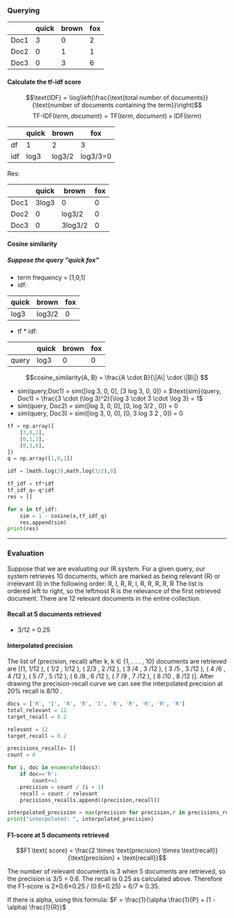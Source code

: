 ### Querying

| |quick | brown | fox|
|---|---|---|---|
|Doc1| 3 |0 |2|
|Doc2| 0 |1 |1 |
|Doc3| 0| 3| 6|

#### Calculate the tf-idf score

$$\text{IDF} = \log\left(\frac{\text{total number of documents}}{\text{number of documents containing the term}}\right)$$
$$\text{TF-IDF}(term, document) = \text{TF}(term, document) \times \text{IDF}(term)
$$

| |quick | brown | fox|
|---|---|---|---|
|df| 1 |2 |3|
|idf| log3 |log3/2 |log3/3=0|

Res:

| |quick | brown | fox|
|---|---|---|---|
|Doc1| 3log3 |0 |0|
|Doc2| 0 |log3/2 |0 |
|Doc3| 0| 3log3/2| 0|


#### Cosine similarity 
##### Suppose the query "quick fox"

- term frequency = [1,0,1]
- idf:

|quick | brown | fox|
|---|---|---|
| log3 |log3/2 |0|

- tf * idf:

| |quick | brown | fox|
|---|---|---|---|
|query| log3 |0 |0|

$$cosine_similarity(A, B) = \frac{A \cdot B}{\|A\| \cdot \|B\|}
$$
- sim(query,Doc1) = sim([log 3, 0, 0], [3 log 3, 0, 0]) = $\text{sim}(query, Doc1) = \frac{3 \cdot (\log 3)^2}{\log 3 \cdot 3 \cdot \log 3} = 1$
- sim(query, Doc2) = sim([log 3, 0, 0], [0, log 3/2 , 0]) = 0
- sim(query, Doc3) = sim([log 3, 0, 0], [0, 3 log 3 2 , 0]) = 0


```python
tf = np.array([
    [3,0,2],
    [0,1,1],
    [0,3,6],
])
q = np.array([1,0,1])

idf = [math.log(3),math.log(3/2),0]

tf_idf = tf*idf
tf_idf_q= q*idf
res = []

for x in tf_idf:
    sim = 1 - cosine(x,tf_idf_q)
    res.append(sim)
print(res)
```
---
### Evaluation
Suppose that we are evaluating our IR system. For a given query, our system retrieves 10 documents, which are marked as being relevant (R) or irrelevant (I) in the following order: R, I, R, R, I, R, R, R, R, R The list is ordered left to right, so the leftmost R is the relevance of the first retrieved document. There are 12 relevant documents in the entire collection.
#### Recall at 5 documents retrieved 
- 3/12 = 0.25

#### Interpolated precision
The list of (precision, recall) after k, k ∈ {1, . . . , 10} documents are retrieved are [(1, 1/12 ), ( 1/2 , 1/12 ), ( 2/3 , 2 /12 ), ( 3 /4 , 3 /12 ), ( 3 /5 , 3 /12 ), ( 4 /6 , 4 /12 ), ( 5 /7 , 5 /12 ), ( 6 /8 , 6 /12 ), ( 7 /9 , 7 /12 ), ( 8 /10 , 8 /12 )].
After drawing the precision-recall curve we can see the interpolated precision at 20% recall is 8/10 .

```python
docs = ['R', 'I', 'R', 'R', 'I', 'R', 'R', 'R', 'R', 'R']
total_relevant = 12
target_recall = 0.2

relevant = 12
target_recall = 0.2

precisions_recalls= []
count = 0

for i, doc in enumerate(docs):
    if doc=='R':
        count+=1
    precision = count / (i + 1)
    recall = count / relevant 
    precisions_recalls.append((precision,recall))

interpolated_precision = max(precision for precision,r in precisions_recalls if r >= target_recall)
print("interpolated: ", interpolated_precision)
```

#### F1-score at 5 documents retrieved

$$F1 \text{ score} = \frac{2 \times \text{precision} \times \text{recall}}{\text{precision} + \text{recall}}$$

The number of relevant documents is 3 when 5 documents are retrieved, so the precision is 3/5 = 0.6. The recall is 0.25 as calculated above. Therefore the F1-score is 2×0.6×0.25 / (0.6+0.25) = 6/7 ≈ 0.35.


If there is alpha, using this formula: $F = \frac{1}{\alpha \frac{1}{P} + (1 - \alpha) \frac{1}{R}}$

